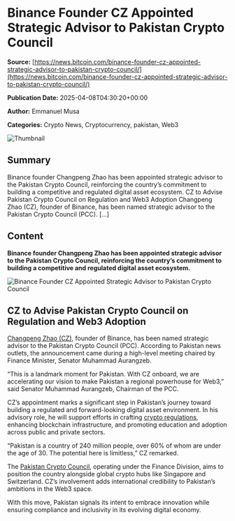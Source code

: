 # Binance Founder CZ Appointed Strategic Advisor to Pakistan Crypto Council

**Source:** [https://news.bitcoin.com/binance-founder-cz-appointed-strategic-advisor-to-pakistan-crypto-council/](https://news.bitcoin.com/binance-founder-cz-appointed-strategic-advisor-to-pakistan-crypto-council/)

**Publication Date:** 2025-04-08T04:30:20+00:00

**Author:** Emmanuel Musa

**Categories:** Crypto News, Cryptocurrency, pakistan, Web3

![Thumbnail](https://static.news.bitcoin.com/wp-content/uploads/2025/04/binance-founder-cz-appointed-strategic-advisor-to-pakistan-crypto-council.jpg)

## Summary

Binance founder Changpeng Zhao has been appointed strategic advisor to the Pakistan Crypto Council, reinforcing the country’s commitment to building a competitive and regulated digital asset ecosystem. CZ to Advise Pakistan Crypto Council on Regulation and Web3 Adoption Changpeng Zhao (CZ), founder of Binance, has been named strategic advisor to the Pakistan Crypto Council (PCC). […]

## Content

**Binance founder Changpeng Zhao has been appointed strategic advisor to the Pakistan Crypto Council, reinforcing the country’s commitment to building a competitive and regulated digital asset ecosystem.**

![Binance Founder CZ Appointed Strategic Advisor to Pakistan Crypto Council](https://static.news.bitcoin.com/wp-content/uploads/2025/04/binance-founder-cz-appointed-strategic-advisor-to-pakistan-crypto-council.jpg)

## CZ to Advise Pakistan Crypto Council on Regulation and Web3 Adoption

[Changpeng Zhao (CZ)](https://news.bitcoin.com/cz-reveals-his-plan-beyond-binance-steering-toward-unseen-horizons/), founder of Binance, has been named strategic advisor to the Pakistan Crypto Council (PCC). According to Pakistan news outlets, the announcement came during a high-level meeting chaired by Finance Minister, Senator Muhammad Aurangzeb.

“This is a landmark moment for Pakistan. With CZ onboard, we are accelerating our vision to make Pakistan a regional powerhouse for Web3,” said Senator Muhammad Aurangzeb, Chairman of the PCC.

CZ’s appointment marks a significant step in Pakistan’s journey toward building a regulated and forward-looking digital asset environment. In his advisory role, he will support efforts in crafting [crypto regulations](https://news.bitcoin.com/pakistan-crypto-council-launches-to-regulate-digital-assets/), enhancing blockchain infrastructure, and promoting education and adoption across public and private sectors.

“Pakistan is a country of 240 million people, over 60% of whom are under the age of 30. The potential here is limitless,” CZ remarked.

The [Pakistan Crypto Council](https://news.bitcoin.com/pakistan-to-legalize-crypto-aims-to-attract-global-investment/), operating under the Finance Division, aims to position the country alongside global crypto hubs like Singapore and Switzerland. CZ’s involvement adds international credibility to Pakistan’s ambitions in the Web3 space.

With this move, Pakistan signals its intent to embrace innovation while ensuring compliance and inclusivity in its evolving digital economy.

